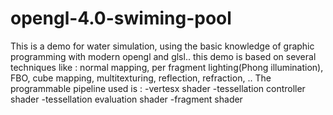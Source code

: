 # opengl-4.0-swiming-pool
This is a demo for water simulation, using the basic knowledge of graphic programming with modern opengl and glsl.. this demo is based on several techniques like :  normal mapping, per fragment lighting(Phong illumination), FBO, cube mapping, multitexturing, reflection, refraction, ..  The programmable pipeline used is : -vertesx shader -tessellation controller shader -tessellation evaluation shader -fragment shader
